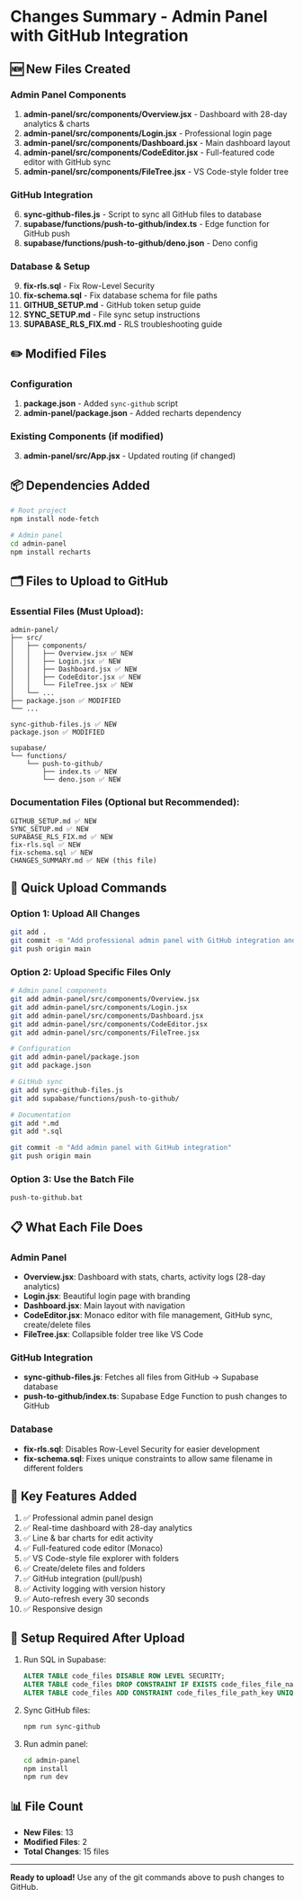# Changes Summary - Admin Panel with GitHub Integration

## 🆕 New Files Created

### Admin Panel Components
1. **admin-panel/src/components/Overview.jsx** - Dashboard with 28-day analytics & charts
2. **admin-panel/src/components/Login.jsx** - Professional login page
3. **admin-panel/src/components/Dashboard.jsx** - Main dashboard layout
4. **admin-panel/src/components/CodeEditor.jsx** - Full-featured code editor with GitHub sync
5. **admin-panel/src/components/FileTree.jsx** - VS Code-style folder tree

### GitHub Integration
6. **sync-github-files.js** - Script to sync all GitHub files to database
7. **supabase/functions/push-to-github/index.ts** - Edge function for GitHub push
8. **supabase/functions/push-to-github/deno.json** - Deno config

### Database & Setup
9. **fix-rls.sql** - Fix Row-Level Security
10. **fix-schema.sql** - Fix database schema for file paths
11. **GITHUB_SETUP.md** - GitHub token setup guide
12. **SYNC_SETUP.md** - File sync setup instructions
13. **SUPABASE_RLS_FIX.md** - RLS troubleshooting guide

## ✏️ Modified Files

### Configuration
1. **package.json** - Added `sync-github` script
2. **admin-panel/package.json** - Added recharts dependency

### Existing Components (if modified)
3. **admin-panel/src/App.jsx** - Updated routing (if changed)

## 📦 Dependencies Added

```bash
# Root project
npm install node-fetch

# Admin panel
cd admin-panel
npm install recharts
```

## 🗂️ Files to Upload to GitHub

### Essential Files (Must Upload):
```
admin-panel/
├── src/
│   ├── components/
│   │   ├── Overview.jsx ✅ NEW
│   │   ├── Login.jsx ✅ NEW
│   │   ├── Dashboard.jsx ✅ NEW
│   │   ├── CodeEditor.jsx ✅ NEW
│   │   └── FileTree.jsx ✅ NEW
│   └── ...
├── package.json ✅ MODIFIED
└── ...

sync-github-files.js ✅ NEW
package.json ✅ MODIFIED

supabase/
└── functions/
    └── push-to-github/
        ├── index.ts ✅ NEW
        └── deno.json ✅ NEW
```

### Documentation Files (Optional but Recommended):
```
GITHUB_SETUP.md ✅ NEW
SYNC_SETUP.md ✅ NEW
SUPABASE_RLS_FIX.md ✅ NEW
fix-rls.sql ✅ NEW
fix-schema.sql ✅ NEW
CHANGES_SUMMARY.md ✅ NEW (this file)
```

## 🚀 Quick Upload Commands

### Option 1: Upload All Changes
```bash
git add .
git commit -m "Add professional admin panel with GitHub integration and analytics"
git push origin main
```

### Option 2: Upload Specific Files Only
```bash
# Admin panel components
git add admin-panel/src/components/Overview.jsx
git add admin-panel/src/components/Login.jsx
git add admin-panel/src/components/Dashboard.jsx
git add admin-panel/src/components/CodeEditor.jsx
git add admin-panel/src/components/FileTree.jsx

# Configuration
git add admin-panel/package.json
git add package.json

# GitHub sync
git add sync-github-files.js
git add supabase/functions/push-to-github/

# Documentation
git add *.md
git add *.sql

git commit -m "Add admin panel with GitHub integration"
git push origin main
```

### Option 3: Use the Batch File
```bash
push-to-github.bat
```

## 📋 What Each File Does

### Admin Panel
- **Overview.jsx**: Dashboard with stats, charts, activity logs (28-day analytics)
- **Login.jsx**: Beautiful login page with branding
- **Dashboard.jsx**: Main layout with navigation
- **CodeEditor.jsx**: Monaco editor with file management, GitHub sync, create/delete files
- **FileTree.jsx**: Collapsible folder tree like VS Code

### GitHub Integration
- **sync-github-files.js**: Fetches all files from GitHub → Supabase database
- **push-to-github/index.ts**: Supabase Edge Function to push changes to GitHub

### Database
- **fix-rls.sql**: Disables Row-Level Security for easier development
- **fix-schema.sql**: Fixes unique constraints to allow same filename in different folders

## 🎯 Key Features Added

1. ✅ Professional admin panel design
2. ✅ Real-time dashboard with 28-day analytics
3. ✅ Line & bar charts for edit activity
4. ✅ Full-featured code editor (Monaco)
5. ✅ VS Code-style file explorer with folders
6. ✅ Create/delete files and folders
7. ✅ GitHub integration (pull/push)
8. ✅ Activity logging with version history
9. ✅ Auto-refresh every 30 seconds
10. ✅ Responsive design

## 🔧 Setup Required After Upload

1. Run SQL in Supabase:
   ```sql
   ALTER TABLE code_files DISABLE ROW LEVEL SECURITY;
   ALTER TABLE code_files DROP CONSTRAINT IF EXISTS code_files_file_name_key;
   ALTER TABLE code_files ADD CONSTRAINT code_files_file_path_key UNIQUE (file_path);
   ```

2. Sync GitHub files:
   ```bash
   npm run sync-github
   ```

3. Run admin panel:
   ```bash
   cd admin-panel
   npm install
   npm run dev
   ```

## 📊 File Count
- **New Files**: 13
- **Modified Files**: 2
- **Total Changes**: 15 files

---

**Ready to upload!** Use any of the git commands above to push changes to GitHub.

